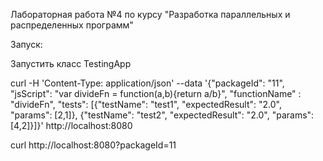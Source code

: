 Лабораторная работа №4 по курсу "Разработка параллельных и распределенных программ"

Запуск:

Запустить класс TestingApp

curl -H 'Content-Type: application/json' --data '{"packageId": "11", "jsScript": "var divideFn = function(a,b){return a/b}", "functionName" : "divideFn", "tests": [{"testName": "test1", "expectedResult": "2.0", "params": [2,1]}, {"testName": "test2", "expectedResult": "2.0", "params": [4,2]}]}' http://localhost:8080

curl http://localhost:8080?packageId=11

